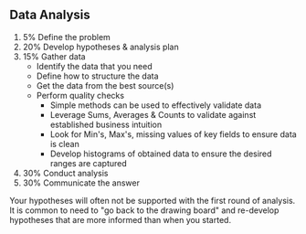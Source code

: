 ## Data Analysis
1. 5% Define the problem
2. 20% Develop hypotheses & analysis plan
3. 15% Gather data
    - Identify the data that you need
    - Define how to structure the data
    - Get the data from the best source(s)
    - Perform quality checks
        - Simple methods can be used to effectively validate data
        - Leverage Sums, Averages & Counts to validate against established business intuition
        - Look for Min's, Max's, missing values of key fields to ensure data is clean
        - Develop histograms of obtained data to ensure the desired ranges are captured    
4. 30% Conduct analysis
5. 30% Communicate the answer

Your hypotheses will often not be supported with the first round of analysis. It is common to need to "go back to the drawing board" and re-develop hypotheses that are more informed than when you started.


